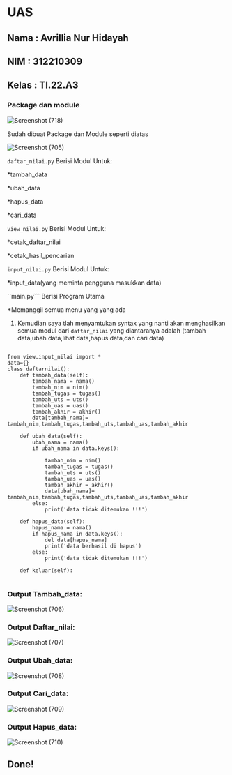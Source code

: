 # UAS
## Nama  : Avrillia Nur Hidayah
## NIM   : 312210309
## Kelas : TI.22.A3
### Package dan module

![Screenshot (718)](https://user-images.githubusercontent.com/115686359/210766307-7c0963ba-ea6b-4a3c-8e6c-36b0a571366c.png)

Sudah dibuat Package dan Module seperti diatas

![Screenshot (705)](https://user-images.githubusercontent.com/115686359/210766516-ec0a6c72-4384-4cc1-ac3a-e1c6393f7aa9.png)

```daftar_nilai.py``` Berisi Modul Untuk:

*tambah_data

*ubah_data

*hapus_data

*cari_data

```view_nilai.py``` Berisi Modul Untuk:

*cetak_daftar_nilai

*cetak_hasil_pencarian

```input_nilai.py``` Berisi Modul Untuk:

*input_data(yang meminta pengguna masukkan data)

``main.py``` Berisi Program Utama

*Memanggil semua menu yang yang ada

1. Kemudian saya tlah menyamtukan syntax yang nanti akan menghasilkan semua modul dari ```daftar_nilai``` yang diantaranya adalah (tambah data,ubah data,lihat data,hapus data,dan cari data)

```

from view.input_nilai import *
data={}
class daftarnilai():
    def tambah_data(self):
        tambah_nama = nama()
        tambah_nim = nim()
        tambah_tugas = tugas()
        tambah_uts = uts()
        tambah_uas = uas()
        tambah_akhir = akhir()
        data[tambah_nama]= tambah_nim,tambah_tugas,tambah_uts,tambah_uas,tambah_akhir

    def ubah_data(self):
        ubah_nama = nama()
        if ubah_nama in data.keys():
           
            tambah_nim = nim()
            tambah_tugas = tugas()
            tambah_uts = uts()
            tambah_uas = uas()
            tambah_akhir = akhir()
            data[ubah_nama]= tambah_nim,tambah_tugas,tambah_uts,tambah_uas,tambah_akhir
        else:
            print('data tidak ditemukan !!!')

    def hapus_data(self):
        hapus_nama = nama()
        if hapus_nama in data.keys():
            del data[hapus_nama]
            print('data berhasil di hapus')
        else:
            print('data tidak ditemukan !!!')

    def keluar(self):
    
```     

### Output Tambah_data:

![Screenshot (706)](https://user-images.githubusercontent.com/115686359/210776507-a2474e79-a293-4c78-a662-166614c8d320.png)

### Output Daftar_nilai:

![Screenshot (707)](https://user-images.githubusercontent.com/115686359/210777076-24c583e9-5e0a-46b9-98f7-b88555ae1aaa.png)

### Output Ubah_data:

![Screenshot (708)](https://user-images.githubusercontent.com/115686359/210777388-5d29d18b-c37f-41f8-ac47-0636d7a374fa.png)

### Output Cari_data:

![Screenshot (709)](https://user-images.githubusercontent.com/115686359/210777567-e21e00f0-4457-4d7d-ab64-2922054bb941.png)

### Output Hapus_data:

![Screenshot (710)](https://user-images.githubusercontent.com/115686359/210777699-a356b089-4086-4ac3-82db-74a8024e8465.png)

## Done!
